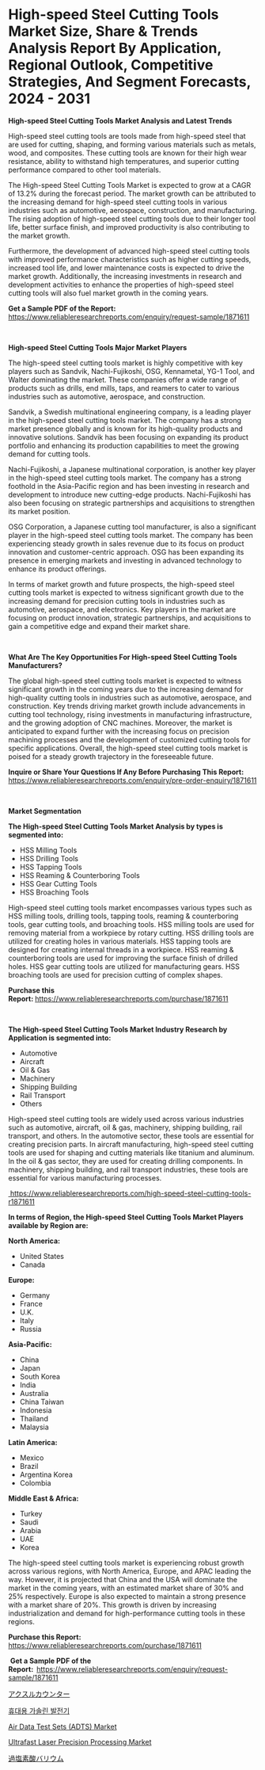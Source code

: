<p><h1>High-speed Steel Cutting Tools Market Size, Share & Trends Analysis Report By Application, Regional Outlook, Competitive Strategies, And Segment Forecasts, 2024 - 2031</h1></p><p><strong>High-speed Steel Cutting Tools Market Analysis and Latest Trends</strong></p>
<p><p>High-speed steel cutting tools are tools made from high-speed steel that are used for cutting, shaping, and forming various materials such as metals, wood, and composites. These cutting tools are known for their high wear resistance, ability to withstand high temperatures, and superior cutting performance compared to other tool materials.</p><p>The High-speed Steel Cutting Tools Market is expected to grow at a CAGR of 13.2% during the forecast period. The market growth can be attributed to the increasing demand for high-speed steel cutting tools in various industries such as automotive, aerospace, construction, and manufacturing. The rising adoption of high-speed steel cutting tools due to their longer tool life, better surface finish, and improved productivity is also contributing to the market growth.</p><p>Furthermore, the development of advanced high-speed steel cutting tools with improved performance characteristics such as higher cutting speeds, increased tool life, and lower maintenance costs is expected to drive the market growth. Additionally, the increasing investments in research and development activities to enhance the properties of high-speed steel cutting tools will also fuel market growth in the coming years.</p></p>
<p><strong>Get a Sample PDF of the Report:&nbsp;</strong> <a href="https://www.reliableresearchreports.com/enquiry/request-sample/1871611">https://www.reliableresearchreports.com/enquiry/request-sample/1871611</a></p>
<p>&nbsp;</p>
<p><strong>High-speed Steel Cutting Tools Major Market Players</strong></p>
<p><p>The high-speed steel cutting tools market is highly competitive with key players such as Sandvik, Nachi-Fujikoshi, OSG, Kennametal, YG-1 Tool, and Walter dominating the market. These companies offer a wide range of products such as drills, end mills, taps, and reamers to cater to various industries such as automotive, aerospace, and construction.</p><p>Sandvik, a Swedish multinational engineering company, is a leading player in the high-speed steel cutting tools market. The company has a strong market presence globally and is known for its high-quality products and innovative solutions. Sandvik has been focusing on expanding its product portfolio and enhancing its production capabilities to meet the growing demand for cutting tools.</p><p>Nachi-Fujikoshi, a Japanese multinational corporation, is another key player in the high-speed steel cutting tools market. The company has a strong foothold in the Asia-Pacific region and has been investing in research and development to introduce new cutting-edge products. Nachi-Fujikoshi has also been focusing on strategic partnerships and acquisitions to strengthen its market position.</p><p>OSG Corporation, a Japanese cutting tool manufacturer, is also a significant player in the high-speed steel cutting tools market. The company has been experiencing steady growth in sales revenue due to its focus on product innovation and customer-centric approach. OSG has been expanding its presence in emerging markets and investing in advanced technology to enhance its product offerings.</p><p>In terms of market growth and future prospects, the high-speed steel cutting tools market is expected to witness significant growth due to the increasing demand for precision cutting tools in industries such as automotive, aerospace, and electronics. Key players in the market are focusing on product innovation, strategic partnerships, and acquisitions to gain a competitive edge and expand their market share.</p></p>
<p>&nbsp;</p>
<p><strong>What Are The Key Opportunities For High-speed Steel Cutting Tools Manufacturers?</strong></p>
<p><p>The global high-speed steel cutting tools market is expected to witness significant growth in the coming years due to the increasing demand for high-quality cutting tools in industries such as automotive, aerospace, and construction. Key trends driving market growth include advancements in cutting tool technology, rising investments in manufacturing infrastructure, and the growing adoption of CNC machines. Moreover, the market is anticipated to expand further with the increasing focus on precision machining processes and the development of customized cutting tools for specific applications. Overall, the high-speed steel cutting tools market is poised for a steady growth trajectory in the foreseeable future.</p></p>
<p><strong>Inquire or Share Your Questions If Any Before Purchasing This Report:</strong> <a href="https://www.reliableresearchreports.com/enquiry/pre-order-enquiry/1871611">https://www.reliableresearchreports.com/enquiry/pre-order-enquiry/1871611</a></p>
<p>&nbsp;</p>
<p><strong>Market Segmentation</strong></p>
<p><strong>The High-speed Steel Cutting Tools Market Analysis by types is segmented into:</strong></p>
<p><ul><li>HSS Milling Tools</li><li>HSS Drilling Tools</li><li>HSS Tapping Tools</li><li>HSS Reaming & Counterboring Tools</li><li>HSS Gear Cutting Tools</li><li>HSS Broaching Tools</li></ul></p>
<p><p>High-speed steel cutting tools market encompasses various types such as HSS milling tools, drilling tools, tapping tools, reaming & counterboring tools, gear cutting tools, and broaching tools. HSS milling tools are used for removing material from a workpiece by rotary cutting. HSS drilling tools are utilized for creating holes in various materials. HSS tapping tools are designed for creating internal threads in a workpiece. HSS reaming & counterboring tools are used for improving the surface finish of drilled holes. HSS gear cutting tools are utilized for manufacturing gears. HSS broaching tools are used for precision cutting of complex shapes.</p></p>
<p><strong>Purchase this Report:&nbsp;</strong><a href="https://www.reliableresearchreports.com/purchase/1871611">https://www.reliableresearchreports.com/purchase/1871611</a></p>
<p>&nbsp;</p>
<p><strong>The High-speed Steel Cutting Tools Market Industry Research by Application is segmented into:</strong></p>
<p><ul><li>Automotive</li><li>Aircraft</li><li>Oil & Gas</li><li>Machinery</li><li>Shipping Building</li><li>Rail Transport</li><li>Others</li></ul></p>
<p><p>High-speed steel cutting tools are widely used across various industries such as automotive, aircraft, oil & gas, machinery, shipping building, rail transport, and others. In the automotive sector, these tools are essential for creating precision parts. In aircraft manufacturing, high-speed steel cutting tools are used for shaping and cutting materials like titanium and aluminum. In the oil & gas sector, they are used for creating drilling components. In machinery, shipping building, and rail transport industries, these tools are essential for various manufacturing processes.</p></p>
<p><a href="https://www.reliableresearchreports.com/high-speed-steel-cutting-tools-r1871611">&nbsp;https://www.reliableresearchreports.com/high-speed-steel-cutting-tools-r1871611</a></p>
<p><strong>In terms of Region, the High-speed Steel Cutting Tools Market Players available by Region are:</strong></p>
<p>
    <p> <strong> North America: </strong>
        <ul>
            <li>United States</li>
            <li>Canada</li>
        </ul>
        </p> 
    <p> <strong> Europe: </strong>
        <ul>
            <li>Germany</li>
            <li>France</li>
            <li>U.K.</li>
            <li>Italy</li>
            <li>Russia</li>
        </ul>
        </p> 
    <p> <strong> Asia-Pacific: </strong>
        <ul>
            <li>China</li>
            <li>Japan</li>
            <li>South Korea</li>
            <li>India</li>
            <li>Australia</li>
            <li>China Taiwan</li>
            <li>Indonesia</li>
            <li>Thailand</li>
            <li>Malaysia</li>
        </ul>
        </p> 
    <p> <strong> Latin America: </strong>
        <ul>
            <li>Mexico</li>
            <li>Brazil</li>
            <li>Argentina Korea</li>
            <li>Colombia</li>
        </ul>
        </p> 
    <p> <strong> Middle East & Africa: </strong>
        <ul>
            <li>Turkey</li>
            <li>Saudi</li>
            <li>Arabia</li>
            <li>UAE</li>
            <li>Korea</li>
        </ul>
    </p>
    </p>
<p><p>The high-speed steel cutting tools market is experiencing robust growth across various regions, with North America, Europe, and APAC leading the way. However, it is projected that China and the USA will dominate the market in the coming years, with an estimated market share of 30% and 25% respectively. Europe is also expected to maintain a strong presence with a market share of 20%. This growth is driven by increasing industrialization and demand for high-performance cutting tools in these regions.</p></p>
<p><strong>Purchase this Report: </strong><a href="https://www.reliableresearchreports.com/purchase/1871611">https://www.reliableresearchreports.com/purchase/1871611</a></p>
<p>&nbsp;<strong>Get a Sample PDF of the Report:&nbsp;&nbsp;</strong><a href="https://www.reliableresearchreports.com/enquiry/request-sample/1871611">https://www.reliableresearchreports.com/enquiry/request-sample/1871611</a></p>
<p><strong></strong></p>
<p><p><a href="https://github.com/mm14022023/Market-Research-Report-List-1/blob/main/155000543607.md">アクスルカウンター</a></p><p><a href="https://github.com/fernandotryO5lson96765/Market-Research-Report-List-1/blob/main/494933740093.md">휴대용 가솔린 발전기</a></p><p><a href="https://github.com/dx0328/Market-Research-Report-List-2/blob/main/air-data-test-sets-adts-market.md">Air Data Test Sets (ADTS) Market</a></p><p><a href="https://github.com/Glendatilghmankmgz0rbhwpy/Market-Research-Report-List-2/blob/main/ultrafast-laser-precision-processing-market.md">Ultrafast Laser Precision Processing Market</a></p><p><a href="https://github.com/RudySimonis2023/Market-Research-Report-List-1/blob/main/654732943608.md">過塩素酸バリウム</a></p></p>